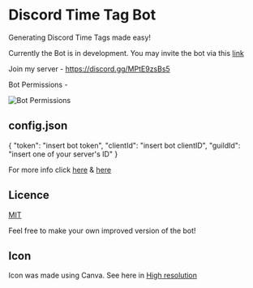 # Discord Time Tag Bot
Generating Discord Time Tags made easy!

Currently the Bot is in development.
You may invite the bot via this [link](https://discord.com/api/oauth2/authorize?client_id=890243200579694672&permissions=415001529408&scope=bot%20applications.commands)

Join my server - https://discord.gg/MPtE9zsBs5

Bot Permissions -

![Bot Permissions](https://i.imgur.com/46RIFl2.png)

## config.json

{
  "token": "insert bot token",
  "clientId": "insert bot clientID",
  "guildId": "insert one of your server's ID"
}


For more info click [here](https://discordjs.guide/preparations/setting-up-a-bot-application.html#creating-your-bot) & [here](https://discordjs.guide/creating-your-bot/)

## Licence

[MIT](./LICENSE)

Feel free to make your own improved version of the bot!

## Icon

Icon was made using Canva.
See here in [High resolution](https://www.canva.com/design/DAErTZ1ecBg/BPsoFLzK_b1pytITetgrww/view?utm_content=DAErTZ1ecBg&utm_campaign=designshare&utm_medium=link&utm_source=publishsharelink)
